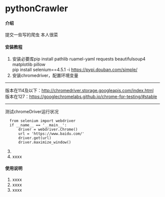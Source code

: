 # pythonCrawler

#### 介绍
提交一些写的爬虫
本人很菜


#### 安装教程

1.  安装必要库pip install pathlib ruamel-yaml requests beautifulsoup4 matplotlib pillow  
pip install selenium==4.5.1 -i  https://pypi.douban.com/simple/ 
3.  安装chromedriver，配置环境变量
___
版本在114及以下：http://chromedriver.storage.googleapis.com/index.html  
版本在127：https://googlechromelabs.github.io/chrome-for-testing/#stable  
___
测试chromeDriver运行状况
``` 
  from selenium import webdriver
  if __name__ == '__main__':
      driver = webdriver.Chrome()
      url = 'https://www.baidu.com/'
      driver.get(url)
      driver.maximize_window()
```
3.  
4.  xxxx

#### 使用说明

1.  xxxx
3.  xxxx
4.  xxxx

